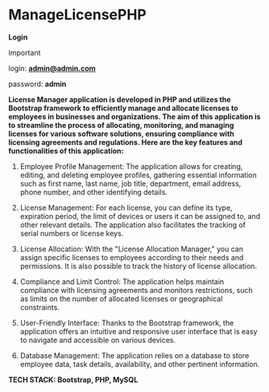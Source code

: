 # ManageLicensePHP

 **Login**

> [!IMPORTANT]
>login: **admin@admin.com** 
  
  password: **admin**
  

**License Manager application is developed in PHP and utilizes the Bootstrap framework to efficiently manage and allocate licenses to employees in businesses and organizations. The aim of this application is to streamline the process of allocating, monitoring, and managing licenses for various software solutions, ensuring compliance with licensing agreements and regulations. Here are the key features and functionalities of this application:**

  1. Employee Profile Management: The application allows for creating, editing, and deleting employee profiles, gathering essential information such as first name, last name, job title, department, email address, phone number, and other identifying details.
    
  2. License Management: For each license, you can define its type, expiration period, the limit of devices or users it can be assigned to, and other relevant details. The application also facilitates the tracking of serial numbers or license keys.
    
  3. License Allocation: With the "License Allocation Manager," you can assign specific licenses to employees according to their needs and permissions. It is also possible to track the history of license allocation.

  4. Compliance and Limit Control: The application helps maintain compliance with licensing agreements and monitors restrictions, such as limits on the number of allocated licenses or geographical constraints.
    
  5. User-Friendly Interface: Thanks to the Bootstrap framework, the application offers an intuitive and responsive user interface that is easy to navigate and accessible on various devices.
    
   6. Database Management: The application relies on a database to store employee data, task details, availability, and other pertinent information.


**TECH STACK: Bootstrap, PHP, MySQL**
